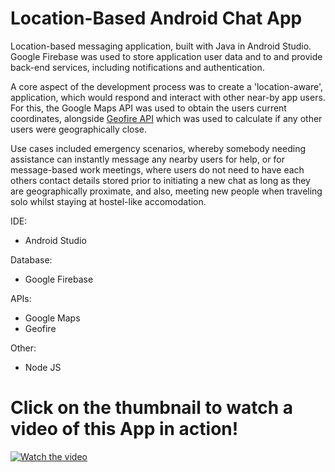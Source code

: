 # Location-Based Android Chat App
Location-based messaging application, built with Java in Android Studio. Google Firebase was used to store application user data and to and provide back-end services, including notifications and authentication. 

A core aspect of the development process was to create a 'location-aware', application, which would respond and interact with other near-by app users. For this, the Google Maps API was used to obtain the users current coordinates, alongside [Geofire API](https://github.com/firebase/geofire-java) which was used to calculate if any other users were geographically close. 

Use cases included emergency scenarios, whereby somebody needing assistance can instantly message any nearby users for help, or for message-based work meetings, where users do not need to have each others contact details stored prior to initiating a new chat as long as they are geographically proximate, and also, meeting new people when traveling solo whilst staying at hostel-like accomodation. 

IDE:
- Android Studio

Database:
- Google Firebase

APIs:
- Google Maps
- Geofire

Other:
- Node JS

# Click on the thumbnail to watch a video of this App in action!

[![Watch the video](https://img.youtube.com/vi/aoSuEjYNPmY/hqdefault.jpg)](https://youtu.be/aoSuEjYNPmY)

